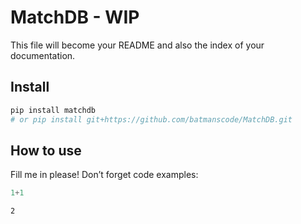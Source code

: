 MatchDB - WIP
================

<!-- WARNING: THIS FILE WAS AUTOGENERATED! DO NOT EDIT! -->

This file will become your README and also the index of your
documentation.

## Install

``` sh
pip install matchdb
# or pip install git+https://github.com/batmanscode/MatchDB.git
```

## How to use

Fill me in please! Don’t forget code examples:

``` python
1+1
```

    2
